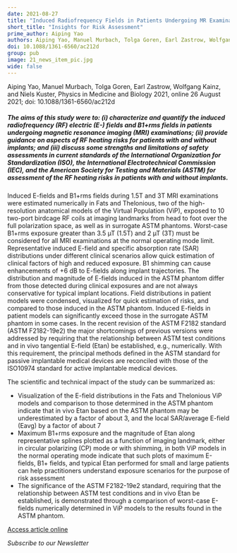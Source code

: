 ```yaml
---
date: 2021-08-27
title: "Induced Radiofrequency Fields in Patients Undergoing MR Examinations: Insights for Risk Assessment"
short_title: "Insights for Risk Assessment"
prime_author: Aiping Yao
authors: Aiping Yao, Manuel Murbach, Tolga Goren, Earl Zastrow, Wolfgang Kainz, and Niels Kuster, Physics in Medicine and Biology 2021, online 26 August 2021
doi: 10.1088/1361-6560/ac212d
group: pub
image: 21_news_item_pic.jpg
wide: false
---
```

Aiping Yao, Manuel Murbach, Tolga Goren, Earl Zastrow, Wolfgang Kainz, and Niels Kuster, Physics in Medicine and Biology 2021, online 26 August 2021; doi: 10.1088/1361-6560/ac212d

##### The aims of this study were to: (i) characterize and quantify the induced radiofrequency (RF) electric (E-) fields and B1+rms fields in patients undergoing magnetic resonance imaging (MRI) examinations; (ii) provide guidance on aspects of RF heating risks for patients with and without implants; and (iii) discuss some strengths and limitations of safety assessments in current standards of the International Organization for Standardization (ISO), the International Electrotechnical Commission (IEC), and the American Society for Testing and Materials (ASTM) for assessment of the RF heating risks in patients with and without implants. 
Induced E-fields and B1+rms fields during 1.5T and 3T MRI examinations were estimated numerically in Fats and Thelonious, two of the high-resolution anatomical models of the Virtual Population (ViP), exposed to 10 two-port birdcage RF coils at imaging landmarks from head to foot over the full polarization space, as well as in surrogate ASTM phantoms. Worst-case B1+rms exposure greater than 3.5 µT (1.5T) and 2 µT (3T) must be considered for all MRI examinations at the normal operating mode limit. Representative induced E-field and specific absorption rate (SAR) distributions under different clinical scenarios allow quick estimation of clinical factors of high and reduced exposure. B1 shimming can cause enhancements of +6 dB to E-fields along implant trajectories. The distribution and magnitude of E-fields induced in the ASTM phantom differ from those detected during clinical exposures and are not always conservative for typical implant locations. Field distributions in patient models were condensed, visualized for quick estimation of risks, and compared to those induced in the ASTM phantom. Induced E-fields in patient models can significantly exceed those in the surrogate ASTM phantom in some cases. In the recent revision of the ASTM F2182 standard (ASTM F2182-19e2) the major shortcomings of previous versions were addressed by requiring that the relationship between ASTM test conditions and in vivo tangential E-field (Etan) be established, e.g., numerically. With this requirement, the principal methods defined in the ASTM standard for passive implantable medical devices are reconciled with those of the ISO10974 standard for active implantable medical devices.

The scientific and technical impact of the study can be summarized as:

+ Visualization of the E-field distributions in the Fats and Thelonious ViP models and comparison to those determined in the ASTM phantom indicate that in vivo Etan based on the ASTM phantom may be underestimated by a factor of about 3, and the local SAR/average E-field (Eavg) by a factor of about 7
+ Maximum B1+rms exposure and the magnitude of Etan along representative splines plotted as a function of imaging landmark, either in circular polarizing (CP) mode or with shimming, in both ViP models in the normal operating mode indicate that such plots of maximum E-fields, B1+ fields, and typical Etan performed for small and large patients can help practitioners understand exposure scenarios for the purpose of risk assessment
+ The significance of the ASTM F2182-19e2 standard, requiring that the relationship between ASTM test conditions and in vivo Etan be established, is demonstrated through a comparison of worst-case E-fields numerically determined in ViP models to the results found in the ASTM phantom.

[Access article online](https://itis.swiss/)

*Subscribe to our Newsletter*
